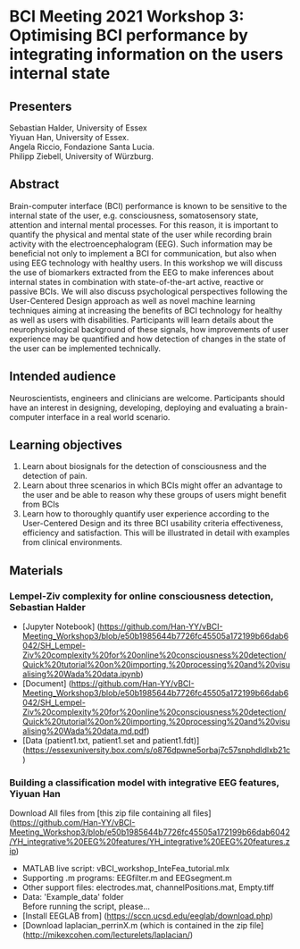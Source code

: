 # BCI Meeting 2021 Workshop 3: Optimising BCI performance by integrating information on the users internal state

## Presenters
Sebastian Halder, University of Essex 
<br>Yiyuan Han, University of Essex. 
<br>Angela Riccio, Fondazione Santa Lucia. 
<br>Philipp Ziebell, University of Würzburg. 

## Abstract
Brain-computer interface (BCI) performance is known to be sensitive to the internal state of the user, e.g. consciousness, somatosensory state, attention and internal mental processes. For this reason, it is important to quantify the physical and mental state of the user while recording brain activity with the electroencephalogram (EEG). Such information may be beneficial not only to implement a BCI for communication, but also when using EEG technology with healthy users. In this workshop we will discuss the use of biomarkers extracted from the EEG to make inferences about internal states in combination with state-of-the-art active, reactive or passive BCIs. We will also discuss psychological perspectives following the User-Centered Design approach as well as novel machine learning techniques aiming at increasing the benefits of BCI technology for healthy as well as users with disabilities. Participants will learn details about the neurophysiological background of these signals, how improvements of user experience may be quantified and how detection of changes in the state of the user can be implemented technically.

## Intended audience
Neuroscientists, engineers and clinicians are welcome. Participants should have an interest in designing, developing, deploying and evaluating a brain-computer interface in a real world scenario.

## Learning objectives
1. Learn about biosignals for the detection of consciousness and the detection of pain.
2. Learn about three scenarios in which BCIs might offer an advantage to the user and be able to reason why these groups of users might benefit from BCIs
3. Learn how to thoroughly quantify user experience according to the User-Centered Design and its three BCI usability criteria effectiveness, efficiency and satisfaction. This will be illustrated in detail with examples from clinical environments.

## Materials
### Lempel-Ziv complexity for online consciousness detection, Sebastian Halder
- [Jupyter Notebook] (https://github.com/Han-YY/vBCI-Meeting_Workshop3/blob/e50b1985644b7726fc45505a172199b66dab6042/SH_Lempel-Ziv%20complexity%20for%20online%20consciousness%20detection/Quick%20tutorial%20on%20importing,%20processing%20and%20visualising%20Wada%20data.ipynb)
- [Document] (https://github.com/Han-YY/vBCI-Meeting_Workshop3/blob/e50b1985644b7726fc45505a172199b66dab6042/SH_Lempel-Ziv%20complexity%20for%20online%20consciousness%20detection/Quick%20tutorial%20on%20importing,%20processing%20and%20visualising%20Wada%20data.md.pdf)
- [Data (patient1.txt, patient1.set and patient1.fdt)] (https://essexuniversity.box.com/s/o876dpwne5orbaj7c57snphdldlxb21c)
### Building a classification model with integrative EEG features, Yiyuan Han
Download All files from [this zip file containing all files] (https://github.com/Han-YY/vBCI-Meeting_Workshop3/blob/e50b1985644b7726fc45505a172199b66dab6042/YH_integrative%20EEG%20features/YH_integrative%20EEG%20features.zip)
- MATLAB live script: vBCI_workshop_InteFea_tutorial.mlx
- Supporting .m programs: EEGfilter.m and EEGsegment.m
- Other support files: electrodes.mat, channelPositions.mat, Empty.tiff
- Data: 'Example_data' folder
<br>Before running the script, please...
- [Install EEGLAB from] (https://sccn.ucsd.edu/eeglab/download.php)
- [Download laplacian_perrinX.m (which is contained in the zip file] (http://mikexcohen.com/lecturelets/laplacian/)

